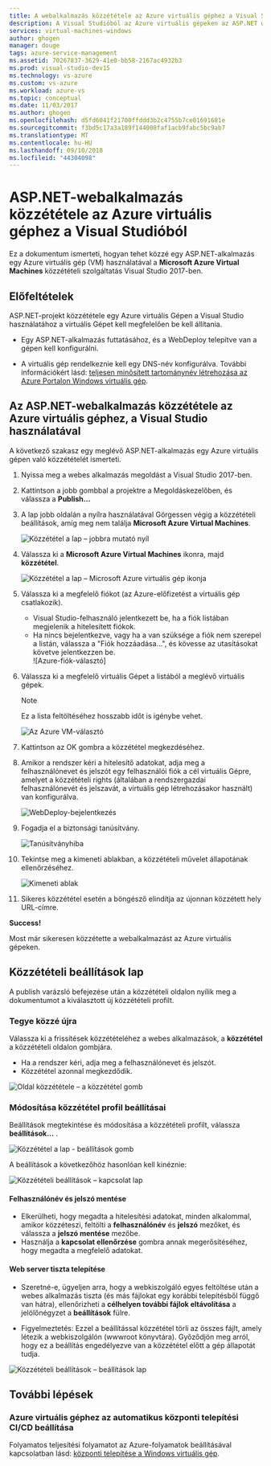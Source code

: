 ```yaml
---
title: A webalkalmazás közzététele az Azure virtuális géphez a Visual Studióból
description: A Visual Studióból az Azure virtuális gépeken az ASP.NET webes alkalmazás közzététele
services: virtual-machines-windows
author: ghogen
manager: douge
tags: azure-service-management
ms.assetid: 70267837-3629-41e0-bb58-2167ac4932b3
ms.prod: visual-studio-dev15
ms.technology: vs-azure
ms.custom: vs-azure
ms.workload: azure-vs
ms.topic: conceptual
ms.date: 11/03/2017
ms.author: ghogen
ms.openlocfilehash: d5fd6041f21700ffddd3b2c4755b7ce01691681e
ms.sourcegitcommit: f3bd5c17a3a189f144008faf1acb9fabc5bc9ab7
ms.translationtype: MT
ms.contentlocale: hu-HU
ms.lasthandoff: 09/10/2018
ms.locfileid: "44304098"
---
```

# <a name="publish-an-aspnet-web-app-to-an-azure-vm-from-visual-studio"></a>ASP.NET-webalkalmazás közzététele az Azure virtuális géphez a Visual Studióból

Ez a dokumentum ismerteti, hogyan tehet közzé egy ASP.NET-alkalmazás egy Azure virtuális gép (VM) használatával a **Microsoft Azure Virtual Machines** közzétételi szolgáltatás Visual Studio 2017-ben.  

## <a name="prerequisites"></a>Előfeltételek
ASP.NET-projekt közzététele egy Azure virtuális Gépen a Visual Studio használatához a virtuális Gépet kell megfelelően be kell állítania.

- Egy ASP.NET-alkalmazás futtatásához, és a WebDeploy telepítve van a gépen kell konfigurálni.

- A virtuális gép rendelkeznie kell egy DNS-név konfigurálva. További információkért lásd: [teljesen minősített tartománynév létrehozása az Azure Portalon Windows virtuális gép](portal-create-fqdn.md).

## <a name="publish-your-aspnet-web-app-to-the-azure-vm-using-visual-studio"></a>Az ASP.NET-webalkalmazás közzététele az Azure virtuális géphez, a Visual Studio használatával
A következő szakasz egy meglévő ASP.NET-alkalmazás egy Azure virtuális gépen való közzétételét ismerteti.

1. Nyissa meg a webes alkalmazás megoldást a Visual Studio 2017-ben.
2. Kattintson a jobb gombbal a projektre a Megoldáskezelőben, és válassza a **Publish...**
3. A lap jobb oldalán a nyílra használatával Görgessen végig a közzétételi beállítások, amíg meg nem találja **Microsoft Azure Virtual Machines**.  

   ![Közzététel a lap – jobbra mutató nyíl]

4. Válassza ki a **Microsoft Azure Virtual Machines** ikonra, majd **közzététel**.

   ![Közzététel a lap – Microsoft Azure virtuális gép ikonja]

5. Válassza ki a megfelelő fiókot (az Azure-előfizetést a virtuális gép csatlakozik).  
   - Visual Studio-felhasználó jelentkezett be, ha a fiók listában megjelenik a hitelesített fiókok.  
   - Ha nincs bejelentkezve, vagy ha a van szüksége a fiók nem szerepel a listán, válassza a "Fiók hozzáadása...", és kövesse az utasításokat követve jelentkezzen be.  
   ![Azure-fiók-választó]  

6. Válassza ki a megfelelő virtuális Gépet a listából a meglévő virtuális gépek.

   > [!Note]
   > Ez a lista feltöltéséhez hosszabb időt is igénybe vehet.

   ![Az Azure VM-választó]

7. Kattintson az OK gombra a közzététel megkezdéséhez.

8. Amikor a rendszer kéri a hitelesítő adatokat, adja meg a felhasználónevet és jelszót egy felhasználói fiók a cél virtuális Gépre, amelyet a közzétételi rights (általában a rendszergazdai felhasználónevét és jelszavát, a virtuális gép létrehozásakor használt) van konfigurálva.  

   ![WebDeploy-bejelentkezés]

9. Fogadja el a biztonsági tanúsítvány.

   ![Tanúsítványhiba]

10. Tekintse meg a kimeneti ablakban, a közzétételi művelet állapotának ellenőrzéséhez.

    ![Kimeneti ablak]

11. Sikeres közzététel esetén a böngésző elindítja az újonnan közzétett hely URL-címre.

**Success!**

Most már sikeresen közzétette a webalkalmazást az Azure virtuális gépeken.

## <a name="publish-page-options"></a>Közzétételi beállítások lap

A publish varázsló befejezése után a közzétételi oldalon nyílik meg a dokumentumot a kiválasztott új közzétételi profilt.

### <a name="re-publish"></a>Tegye közzé újra

Válassza ki a frissítések közzétételéhez a webes alkalmazások, a **közzététel** a közzétételi oldalon gombjára.  
- Ha a rendszer kéri, adja meg a felhasználónevet és jelszót.  
- Közzététel azonnal megkezdődik.

![Oldal közzététele – a közzététel gomb]

### <a name="modify-publish-profile-settings"></a>Módosítása közzététel profil beállításai

Beállítások megtekintése és módosítása a közzétételi profilt, válassza **beállítások...** .  

![Közzététel a lap - beállítások gomb]

A beállítások a következőhöz hasonlóan kell kinéznie:  

![Közzétételi beállítások – kapcsolat lap]

#### <a name="save-user-name-and-password"></a>Felhasználónév és jelszó mentése
- Elkerülheti, hogy megadta a hitelesítési adatokat, minden alkalommal, amikor közzéteszi, feltölti a **felhasználónév** és **jelszó** mezőket, és válassza a **jelszó mentése** mezőbe.
- Használja a **kapcsolat ellenőrzése** gombra annak megerősítéséhez, hogy megadta a megfelelő adatokat.

#### <a name="deploy-to-clean-web-server"></a>Web server tiszta telepítése

- Szeretné-e, ügyeljen arra, hogy a webkiszolgáló egyes feltöltése után a webes alkalmazás tiszta (és más fájlokat egy korábbi telepítésből függő van hátra), ellenőrizheti a **célhelyen további fájlok eltávolítása** a jelölőnégyzet a **beállítások** fülre.

- Figyelmeztetés: Ezzel a beállítással közzététel törli az összes fájlt, amely létezik a webkiszolgálón (wwwroot könyvtára). Győződjön meg arról, hogy ez a beállítás engedélyezve van a közzététel előtt a gép állapotát tudja. 

![Közzétételi beállítások – beállítások lap]

## <a name="next-steps"></a>További lépések

### <a name="set-up-cicd-for-automated-deployment-to-azure-vm"></a>Azure virtuális géphez az automatikus központi telepítési CI/CD beállítása

Folyamatos teljesítési folyamatot az Azure-folyamatok beállításával kapcsolatban lásd: [központi telepítése a Windows virtuális gép](https://docs.microsoft.com/vsts/build-release/apps/cd/deploy-webdeploy-iis-deploygroups).

[VM Overview - DNS Name]: ../../../includes/media/publish-web-app-from-visual-studio/VMOverviewDNSName.png
[IP Address Config - DNS Name]: ../../../includes/media/publish-web-app-from-visual-studio/IPAddressConfigDNSName.png
[VM Overview - DNS Configured]: ../../../includes/media/publish-web-app-from-visual-studio/VMOverviewDNSConfigured.png
[Közzététel a lap – jobbra mutató nyíl]: ../../../includes/media/publish-web-app-from-visual-studio/PublishPageRightArrow.png
[Közzététel a lap – Microsoft Azure virtuális gép ikonja]: ../../../includes/media/publish-web-app-from-visual-studio/PublishPageMicrosoftAzureVirtualMachineIcon.png
[Azure Account Selector]: ../../../includes/media/publish-web-app-from-visual-studio/ChooseVM-SelectAccount.png
[Az Azure VM-választó]: ../../../includes/media/publish-web-app-from-visual-studio/ChooseVM-SelectVM.png
[WebDeploy-bejelentkezés]: ../../../includes/media/publish-web-app-from-visual-studio/WebDeployLogin.png
[Tanúsítványhiba]: ../../../includes/media/publish-web-app-from-visual-studio/CertificateError.png
[Kimeneti ablak]: ../../../includes/media/publish-web-app-from-visual-studio/OutputWindow.png
[Oldal közzététele – a közzététel gomb]: ../../../includes/media/publish-web-app-from-visual-studio/PublishPagePublishButton.png
[Közzététel a lap - beállítások gomb]: ../../../includes/media/publish-web-app-from-visual-studio/PublishPageSettingsButton.png
[Közzétételi beállítások – kapcsolat lap]: ../../../includes/media/publish-web-app-from-visual-studio/PublishSettingsConnectionPage.png
[Közzétételi beállítások – beállítások lap]: ../../../includes/media/publish-web-app-from-visual-studio/PublishSettingsSettingsPage.png
